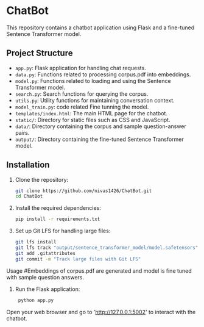 # ChatBot

This repository contains a chatbot application using Flask and a fine-tuned Sentence Transformer model.

## Project Structure

- `app.py`: Flask application for handling chat requests.
- `data.py`: Functions related to processing corpus.pdf into embeddings.
- `model.py`: Functions related to loading and using the Sentence Transformer model.
- `search.py`: Search functions for querying the corpus.
- `utils.py`: Utility functions for maintaining conversation context.
- `model_train.py`: code related Fine tunning the model.
- `templates/index.html`: The main HTML page for the chatbot.
- `static/`: Directory for static files such as CSS and JavaScript.
- `data/`: Directory containing the corpus and sample question-answer pairs.
- `output/`: Directory containing the fine-tuned Sentence Transformer model.

## Installation

1. Clone the repository:

   ```bash
   git clone https://github.com/nivas1426/ChatBot.git
   cd ChatBot
2. Install the required dependencies:
      ```bash
     pip install -r requirements.txt
4. Set up Git LFS for handling large files:
      ```bash
      git lfs install
      git lfs track "output/sentence_transformer_model/model.safetensors"
      git add .gitattributes
      git commit -m "Track large files with Git LFS"
Usage
#Embeddings of corpus.pdf are generated and model is fine tuned with sample question answers.
1) Run the Flask application:
   ```bash
    python app.py
Open your web browser and go to 'http://127.0.0.1:5002' to interact with the chatbot.


